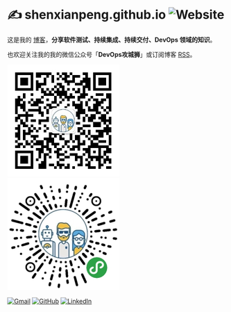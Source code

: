 # ✍️ shenxianpeng.github.io ![Website](https://img.shields.io/website?url=https%3A%2F%2Fshenxianpeng.github.io%2F)

这是我的 [博客](https://shenxianpeng.github.io/)，**分享软件测试、持续集成、持续交付、DevOps 领域的知识**。

也欢迎关注我的我的微信公众号「**DevOps攻城狮**」或订阅博客 [RSS](https://shenxianpeng.github.io/atom.xml)。

![微信公众号](about/index/qrcode.jpg) ![博客小程序](about/index/qrcode_applet.jpg)


<a href="mailto:xianpeng.shen@gmail.com"><img alt="Gmail" title="Gmail" height="32" width="32" src="https://raw.githubusercontent.com/shenxianpeng/shenxianpeng/master/assets/gmail.svg"></a>
<a href="https://github.com/shenxianpeng"><img alt="GitHub" title="GitHub" height="32" width="32" src="https://raw.githubusercontent.com/shenxianpeng/shenxianpeng/master/assets/github.svg"></a>
<a href="https://www.linkedin.com/in/xianpeng-shen/"><img alt="LinkedIn" title="LinkedIn" height="32" width="32" src="https://raw.githubusercontent.com/shenxianpeng/shenxianpeng/master/assets/linkedin.svg"></a>